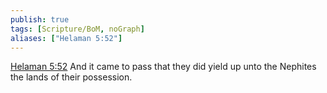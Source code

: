 ```yaml
---
publish: true
tags: [Scripture/BoM, noGraph]
aliases: ["Helaman 5:52"]
---
```

[Helaman 5:52](https://churchofjesuschrist.org/study/scriptures/bofm/hel/5?lang=eng&id=p52#p52) And it came to pass that they did yield up unto the Nephites the lands of their possession.




